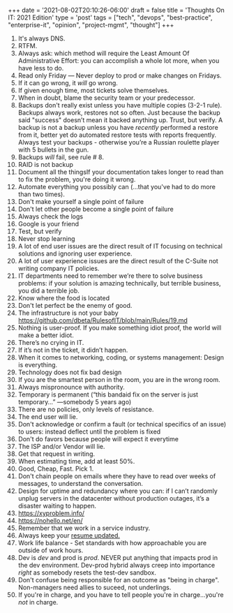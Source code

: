 +++
date = '2021-08-02T20:10:26-06:00'
draft = false
title = 'Thoughts On IT: 2021 Edition'
type = 'post'
tags = ["tech", "devops", "best-practice", "enterprise-it", "opinion", "project-mgmt", "thought"]
+++

1. It's always DNS.
2. RTFM.
3. Always ask: which method will require the Least Amount Of Administrative Effort: you can accomplish a whole lot more, when you have less to do.
4. Read only Friday — Never deploy to prod or make changes on Fridays.
5. If it can go wrong, it *will* go wrong.
6. If given enough time, most tickets solve themselves.
7. When in doubt, blame the security team or your predecessor.
8. Backups don't really exist unless you have multiple copies (3-2-1 rule). Backups always work, restores not so often.  Just because the backup said "success" doesn’t mean it backed anything up. Trust, but verify. A backup is not a backup unless you have *recently* performed a restore from it, better yet do automated restore tests with reports frequently. Always test your backups - otherwise you’re a Russian roulette player with 5 bullets in the gun.
9. Backups *will* fail, see rule # 8.
10. RAID is not backup
11. Document all the thingsIf your documentation takes longer to read than to fix the problem, you're doing it wrong.
12. Automate everything you possibly can (...that you've had to do more than two times).
13. Don't make yourself a single point of failure
14. Don't let other people become a single point of failure
15. Always check the logs
16. Google is your friend
17. Test, but verify
18. Never stop learning
19. A lot of end user issues are the direct result of IT focusing on technical solutions and ignoring user experience.
20. A lot of user experience issues are the direct result of the C-Suite not writing company IT policies.
21. IT departments need to remember we’re there to solve business problems: if your solution is amazing technically, but terrible business, you did a terrible job. 
22. Know where the food is located
23. Don't let perfect be the enemy of good.
24. The infrastructure is not your baby https://github.com/dbeta/RulesofIT/blob/main/Rules/19.md
25. Nothing is user-proof. If you make something idiot proof, the world will make a better idiot.
26. There’s no crying in IT.
27.  If it’s not in the ticket, it didn’t happen.
28. When it comes to networking, coding, or systems management: Design is everything. 
29. Technology does not fix bad design 
30. If you are the smartest person in the room, you are in the wrong room.
31. Always mispronounce with authority.
32. Temporary is permanent (“this bandaid fix on the server is just temporary…” —somebody 5 years ago)
33. There are no policies, only levels of resistance.
34. The end user will lie.
35. Don't acknowledge or confirm a fault (or technical specifics of an issue) to users:  instead deflect until the problem is fixed
36. Don't do favors because people will expect it everytime
37. The ISP and/or Vendor will lie.
38. Get that request in writing.
39. When estimating time, add at least 50%.
40. Good, Cheap, Fast. Pick 1.
41. Don't chain people on emails where they have to read over weeks of messages, to understand the conversation.
42. Design for uptime and redundancy where you can: if I can’t randomly unplug servers in the datacenter without production outages, it’s a disaster waiting to happen.
43. https://xyproblem.info/
44. https://nohello.net/en/
45. Remember that we work in a service industry.
46. ⁠Always keep your <a href="">resume updated.</a>
47. Work life balance - Set standards with how approachable you are outside of work hours.
48. Dev is *dev* and prod is *prod*. NEVER put anything that impacts prod in the dev environment. Dev-prod hybrid always creep into importance *right* as somebody resets the test-dev sandbox.
49. Don't confuse being responsible for an outcome as "being in charge".  Non-managers need allies to suceed, not underlings.
50. If you're in charge, and you have to tell people you're in charge...you're *not* in charge.
